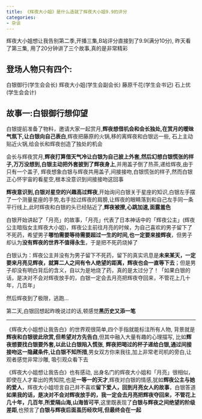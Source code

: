 ```yaml
---
title: 《辉夜大小姐》是什么造就了辉夜大小姐9.9的评分
categories:
- 杂谈
---
```


辉夜大小姐想让我告别第二季,开播三集,B站评分直接到了9.9(满分10分), 昨天看了第三集, 用了20分钟讲了三个故事,真的是非常精彩

## 登场人物只有四个: 

白银御行(学生会会长)
辉夜大小姐(学生会副会长)
藤原千花(学生会书记)
石上优(学生会会计)

## 故事一:白银御行想仰望


白银提前准备了物料，邀请大家一起赏月,**辉夜想借机会和会长独处,在赏月的暧昧气氛下,让白银向自己表白**,辉夜把藤原的火锅,移的离辉夜和白银远一些, 石上主动贴近火锅,给会长和辉夜创造了独处的机会

会长与辉夜赏月,**辉夜打算借天气冷让白银为自己披上外套,然后幻想白银慌张的样子,万万没想到,白银主动把外套披到了辉夜身上**,并用盖子倒了热茶,递给辉夜,由于只有一个盖子, 辉夜想象白银与辉夜共用盖子,间接接吻,白银慌张的样子,然而白银正心怀宇宙的看星空,根本没意识到间接接吻这回事


**辉夜意识到,白银对星空的兴趣高过辉夜**,开始询问白银关于星座的知识,白银左手摆了一个测量星座的手势,右手拉过辉夜的肩膀,让辉夜的眼睛落到和自己左手同一条平行线上,此时辉夜和白银的头已经贴近了,**辉夜被撩,心跳加速,面露羞色**


白银开始讲起了「月亮」的故事，「月亮」代表了日本神话中的「辉夜公主」(辉夜公主暗指女主辉夜大小姐)，辉夜公主前往月亮的时候，为自己喜欢的男子留下了不死药，希望男子**哪怕需要等待需要超过一生的时间,也一定要来接辉夜**，但男子却认为**没有辉夜的世界不值得永生**，于是把不死药烧掉了

白银认为：辉夜公主并没有为男子留下不死药，留下的真实讯息是**未来某天，一定要来月亮见辉夜，就算二人之间有令人绝望的距离，辉夜也会一直等下去**；但是男子却没有明白背后的含义，自以为是地烧了药，真的是太过分了！「如果白银的话，是决对不会对辉夜放手的，白银一定会去月亮把辉夜夺回来，不管花上几十年，几百年」


然后辉夜到了极限，逃跑...

第二天,白银回想起昨晚说过的话,顿感觉**黑历史又添一笔**



---

《辉夜大小姐想让我告白》的世界观很简单,四个手指就能标注所有人物, 背景就是**辉夜和白银彼此欣赏,但希望对方先告白**,但其中融入大量有趣的心理描写, 比如**辉夜想要找白银要外套,以此让白银陷入慌张**, **辉夜把喝过的杯子递给白银,通过间接接吻这一隐藏条件,让白银不知所措**,男女双方你来我往,加上非常老司机的旁白,让观者感觉非常沙雕, 吸引观众看下去



《辉夜大小姐想让我告白》也有感动, 出身名门的辉夜大小姐和「月亮」很相似，即使在人才辈出的秀知院,也是**一等一的天才**,辉夜对白银的情感,犹如**辉夜公主与她的爱人**，辉夜大小姐坦言自己并不喜欢**留下爱人，回到月亮女人的故事**，白银答道**如果我的话，是决对不会对辉夜放手的，我一定会去月亮把辉夜夺回来，不管花上几十年，几百年**,**所爱隔山海,山海皆可平**,这里既表现了**白银与辉夜之间绝望的阶级差距**,也预言了**白银与辉夜后面虽历经坎坷,但最终会在一起**

















